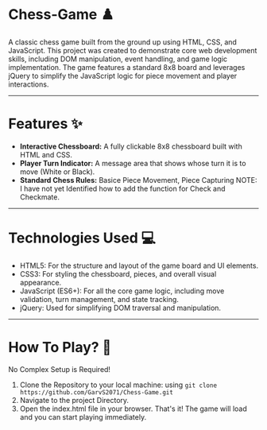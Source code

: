 # Chess-Game ♟️

A  classic chess game built from the ground up using HTML, CSS, and JavaScript. This project was created to demonstrate core web development skills, including DOM manipulation, event handling, and game logic implementation.
The game features a standard 8x8 board and leverages jQuery to simplify the JavaScript logic for piece movement and player interactions.

---

# Features ✨
* **Interactive Chessboard:** A fully clickable 8x8 chessboard built with HTML and CSS.
* **Player Turn Indicator:** A message area that shows whose turn it is to move (White or Black).
* **Standard Chess Rules:** Basice Piece Movement, Piece Capturing
NOTE: I have not yet Identified how to add the function for Check and Checkmate.

---
# Technologies Used 💻
* HTML5: For the structure and layout of the game board and UI elements.
* CSS3: For styling the chessboard, pieces, and overall visual appearance.
* JavaScript (ES6+): For all the core game logic, including move validation, turn management, and state tracking.
* jQuery: Used for simplifying DOM traversal and manipulation.

---
# How To Play? 🚀
No Complex Setup is Required!
1. Clone the Repository to your local machine:  using `git clone https://github.com/GarvS2071/Chess-Game.git`
2. Navigate to the project Directory.
3. Open the index.html file in your browser.
That's it!   The game will load and you can start playing immediately.
